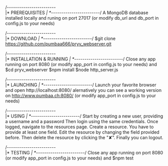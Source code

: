 /*------------------------*\
|*     PREREQUISITES      *|
\*------------------------*/
A MongoDB database installed locally
and runing on port 27017
(or modify db_url and db_port in config.js to your needs)

/*------------------------*\
|*        DOWNLOAD        *|
\*------------------------*/
$git clone https://github.com/pumbaa666/pryv_webserver.git

/*------------------------*\
|* INSTALLATION & RUNNING *|
\*------------------------*/
Close any app running on port 8080 (or modify app_port in config.js to your needs) and
$cd pryv_webserver
$npm install
$node http_server.js

/*------------------------*\
|*       LAUNCHING        *|
\*------------------------*/
Launch your favorite browser and open http://localhost:8080/
alernatively you can see a working version on http://www.pumbaa.ch:8080/
(or modify app_port in config.js to your needs)

/*------------------------*\
|*         USING          *|
\*------------------------*/
Start by creating a new user, providing a username and a password
Then login using the same credentials.
Once logged, navigate to the resources page.
Create a resource. You have to provide at least one field.
Edit the resource by changing the field provided before.
Then delete the resource by clicking the "✘".
Finally you can logout.

/*------------------------*\
|*        TESTING         *|
\*------------------------*/
Close any app running on port 8080 (or modify app_port in config.js to your needs) and
$npm test